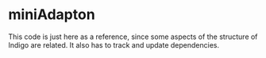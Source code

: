 # miniAdapton

This code is just here as a reference, since some aspects of the structure of Indigo are related. It
also has to track and update dependencies.